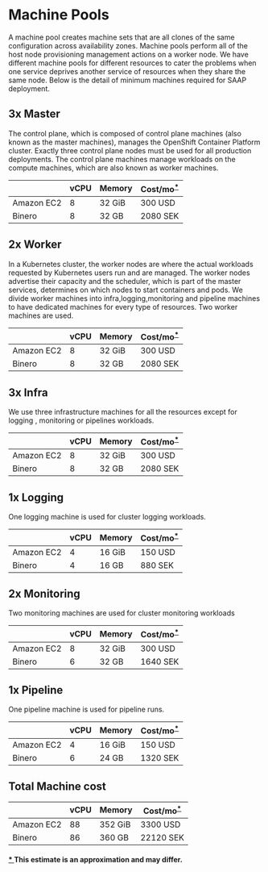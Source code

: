 # Machine Pools

A machine pool creates machine sets that are all clones of the same configuration across availability zones. Machine pools perform all of the host node provisioning management actions on a worker node. We have different machine pools for different resources to cater the problems when one service deprives another service of resources when they share the same node. Below is the detail of minimum machines required for SAAP deployment.

## 3x Master

The control plane, which is composed of control plane machines (also known as the master machines), manages the OpenShift Container Platform cluster. Exactly three control plane nodes must be used for all production deployments. The control plane machines manage workloads on the compute machines, which are also known as worker machines. 

|   | vCPU | Memory |  Cost/mo<sup id="fnref1"><a href="#fn1" rel="footnote">*</a></sup> |
|---|---|---|---|
| Amazon EC2  | 8  | 32 GiB  | 300 USD  |
|  Binero | 8 | 32 GB | 2080 SEK  |

## 2x Worker

In a Kubernetes cluster, the worker nodes are where the actual workloads requested by Kubernetes users run and are managed. The worker nodes advertise their capacity and the scheduler, which is part of the master services, determines on which nodes to start containers and pods. We divide worker machines into infra,logging,monitoring and pipeline machines to have dedicated machines for every type of resources. Two worker machines are used.

|   | vCPU | Memory |  Cost/mo<sup id="fnref1"><a href="#fn1" rel="footnote">*</a></sup>|
|---|---|---|---|
| Amazon EC2  | 8  | 32 GiB  | 300 USD  |
|  Binero | 8 | 32 GB  | 2080 SEK  |

## 3x Infra

We use three infrastructure machines for all the resources except for logging , monitoring or pipelines workloads.

|   | vCPU | Memory |  Cost/mo<sup id="fnref1"><a href="#fn1" rel="footnote">*</a></sup> |
|---|---|---|---|
| Amazon EC2  | 8  | 32 GiB  | 300 USD  |
|  Binero | 8 | 32 GB  | 2080 SEK  |

## 1x Logging

One logging machine is used for cluster logging workloads.

|   | vCPU | Memory |  Cost/mo<sup id="fnref1"><a href="#fn1" rel="footnote">*</a></sup> |
|---|---|---|---|
| Amazon EC2  | 4  | 16 GiB  | 150 USD  |
|  Binero | 4  | 16 GB | 880 SEK  |

## 2x Monitoring

Two monitoring machines are used for cluster monitoring workloads

|   | vCPU | Memory |  Cost/mo<sup id="fnref1"><a href="#fn1" rel="footnote">*</a></sup> |
|---|---|---|---|
| Amazon EC2  |8  | 32 GiB  | 300 USD  |
|  Binero | 6  | 32 GB  | 1640 SEK  |


## 1x Pipeline

One pipeline machine is used for pipeline runs.

|   | vCPU | Memory |  Cost/mo<sup id="fnref1"><a href="#fn1" rel="footnote">*</a></sup> |
|---|---|---|---|
| Amazon EC2  | 4  | 16 GiB  | 150 USD  |
|  Binero | 6  | 24 GB  | 1320 SEK  |

## Total Machine cost

|   | vCPU | Memory |  Cost/mo<sup id="fnref1"><a href="#fn1" rel="footnote">*</a></sup> |
|---|---|---|---|
| Amazon EC2  | 88  | 352 GiB  | 3300 USD  |
|  Binero | 86 | 360 GB | 22120 SEK  |
<h4 id="fn1">
    <a href="#fn1" rel="footnote">*  </a>This estimate is an approximation and may differ.
</h4>
